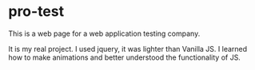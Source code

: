 # pro-test
This is a web page for a web application testing company.

It is my real project. I used jquery, it was lighter than Vanilla JS. I learned how to make animations and better understood the functionality of JS.
